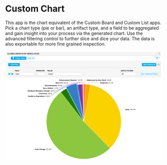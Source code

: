 # Custom Chart

This app is the chart equivalent of the Custom Board and Custom List apps.  Pick a chart type (pie or bar), an artifact type, and a field to be aggregated and gain insight into your process via the generated chart.  Use the advanced filtering control to further slice and dice your data.  The data is also exportable for more fine grained inspection.

![custom chart screenshot](images/CustomChart.png "Custom Chart Screenshot")
